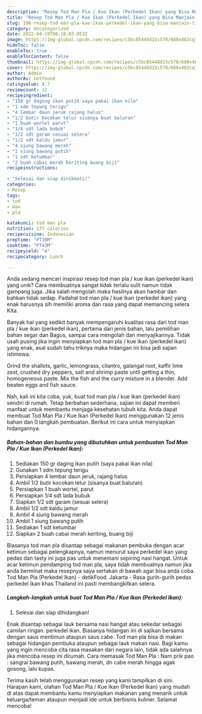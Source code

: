 ```yaml
---
description: "Resep Tod Man Pla / Kue Ikan (Perkedel Ikan) yang Bisa Manjain Lidah"
title: "Resep Tod Man Pla / Kue Ikan (Perkedel Ikan) yang Bisa Manjain Lidah"
slug: 198-resep-tod-man-pla-kue-ikan-perkedel-ikan-yang-bisa-manjain-lidah
category: Uncategorized
date: 2022-04-19T06:18:03.053Z
image: https://img-global.cpcdn.com/recipes/c5bc85448d15c578/680x482cq70/tod-man-pla-kue-ikan-perkedel-ikan-foto-resep-utama.jpg
hideToc: false
enableToc: true
enableTocContent: false
thumbnail: https://img-global.cpcdn.com/recipes/c5bc85448d15c578/680x482cq70/tod-man-pla-kue-ikan-perkedel-ikan-foto-resep-utama.jpg
cover: https://img-global.cpcdn.com/recipes/c5bc85448d15c578/680x482cq70/tod-man-pla-kue-ikan-perkedel-ikan-foto-resep-utama.jpg
author: Admin
authorAv: notfound
ratingvalue: 4.7
reviewcount: 12
recipeingredient:
- "150 gr daging ikan putih saya pakai ikan nila"
- "1 sdm tepung terigu"
- "4 lembar daun jeruk rajang halus"
- "1/2 butir kocokan telur sisanya buat baluran"
- "1 buah wortel parut"
- "1/4 sdt lada bubuk"
- "1/2 sdt garam sesuai selera"
- "1/2 sdt kaldu jamur"
- "4 siung bawang merah"
- "1 siung bawang putih"
- "1 sdt ketumbar"
- "2 buah cabai merah keriting buang biji"
recipeinstructions:

- "Selesai dan siap dinikmati!"
categories:
- Resep
tags:
- tod
- man
- pla

katakunci: tod man pla 
nutrition: 177 calories
recipecuisine: Indonesian
preptime: "PT30M"
cooktime: "PT43M"
recipeyield: "4"
recipecategory: Lunch

---
```





Anda sedang mencari inspirasi resep tod man pla / kue ikan (perkedel ikan) yang unik? Cara membuatnya sangat tidak terlalu sulit namun tidak gampang juga. Jika salah mengolah maka hasilnya akan hambar dan bahkan tidak sedap. Padahal tod man pla / kue ikan (perkedel ikan) yang enak harusnya sih memiliki aroma dan rasa yang dapat memancing selera Kita.





Banyak hal yang sedikit banyak mempengaruhi kualitas rasa dari tod man pla / kue ikan (perkedel ikan), pertama dari jenis bahan, lalu pemilihan bahan segar dan Bagus, sampai cara mengolah dan menyajikannya. Tidak usah pusing jika ingin menyiapkan tod man pla / kue ikan (perkedel ikan) yang enak,      asal sudah tahu triknya maka hidangan ini bisa jadi sajian istimewa.














Grind the shallots, garlic, lemongrass, cilantro, galangal root, kaffir lime zest, crushed dry peppers, salt and shrimp paste until getting a thin, homogeneous paste. Mix the fish and the curry mixture in a blender. Add beaten eggs and fish sauce.






Nah, kali ini kita coba, yuk, buat tod man pla / kue ikan (perkedel ikan) sendiri di rumah. Tetap berbahan sederhana, sajian ini dapat memberi manfaat untuk membantu menjaga kesehatan tubuh kita. Anda dapat membuat Tod Man Pla / Kue Ikan (Perkedel Ikan) menggunakan 12 jenis bahan dan 0 langkah pembuatan. Berikut ini cara untuk menyiapkan hidangannya.

<!--inarticleads1-->

##### Bahan-bahan dan bumbu yang dibutuhkan untuk pembuatan Tod Man Pla / Kue Ikan (Perkedel Ikan):

1. Sediakan 150 gr daging ikan putih (saya pakai ikan nila)
1. Gunakan 1 sdm tepung terigu
1. Persiapkan 4 lembar daun jeruk, rajang halus
1. Ambil 1/2 butir kocokan telur (sisanya buat baluran)
1. Persiapkan 1 buah wortel, parut
1. Persiapkan 1/4 sdt lada bubuk
1. Siapkan 1/2 sdt garam (sesuai selera)
1. Ambil 1/2 sdt kaldu jamur
1. Ambil 4 siung bawang merah
1. Ambil 1 siung bawang putih
1. Sediakan 1 sdt ketumbar
1. Siapkan 2 buah cabai merah keriting, buang biji


Biasanya tod man pla disantap sebagai makanan pembuka dengan acar ketimun sebagai pelengkapnya, namun menurut saya perkedel ikan yang pedas dan tasty ini juga pas untuk menemani sepiring nasi hangat. Untuk acar ketimun pendamping tod man pla, saya tidak membuatnya namun jika anda berminat maka resepnya saya sertakan di bawah agar bisa anda coba. Tod Man Pla (Perkedel Ikan) - detikFood. Jakarta - Rasa gurih-gurih pedas perkedel ikan khas Thailand ini pasti membangkitkan selera. 

<!--inarticleads2-->

##### Langkah-langkah untuk buat Tod Man Pla / Kue Ikan (Perkedel Ikan):


1. Selesai dan siap dihidangkan!

Enak disantap sebagai lauk bersama nasi hangat atau sekedar sebagai camilan ringan. perkedel ikan. Biasanya hidangan ini di sajikan bersama dengan saus mentimun ataupun saus cabe. Tod man pla bisa di makan sebagai hidangan pembuka ataupun sebagai lauk makan nasi. Bagi kamu yang ingin mencoba cita rasa masakan dari negara lain, tidak ada salahnya jika mencoba resep ini dirumah. Cara memasak Tod Man Pla : Nam prik pao : sangrai bawang putih, bawang merah, dn cabe merah hingga agak gosong, lalu kupas. 

Terima kasih telah menggunakan resep yang kami tampilkan di sini. Harapan kami, olahan Tod Man Pla / Kue Ikan (Perkedel Ikan) yang mudah di atas dapat membantu kamu menyiapkan makanan yang menarik untuk keluarga/teman ataupun menjadi ide untuk berbisnis kuliner. Selamat mencoba!
